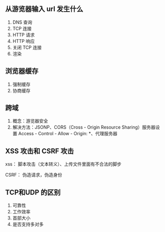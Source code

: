 ## 从游览器输入 url 发生什么

1. DNS 查询
2. TCP 连接
3. HTTP 请求
4. HTTP 响应
5. 关闭 TCP 连接
6. 渲染

## 浏览器缓存

1. 强制缓存
2. 协商缓存

## 跨域

1. 概念：游览器安全
2. 解决方法：JSONP、CORS（Cross - Origin Resource Sharing）服务器设置 Access - Control - Allow - Origin: \*、代理服务器

## XSS 攻击和 CSRF 攻击

xss： 脚本攻击（文本转义）、上传文件里面有不合法的脚步

CSRF： 伪造请求，伪造身份



## TCP和UDP 的区别

1. 可靠性
2. 工作效率
3. 首部大小
4. 是否支持多对多
